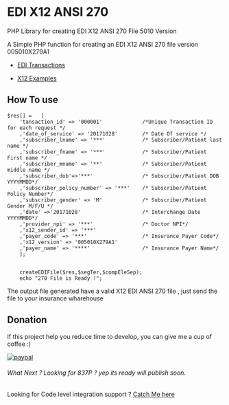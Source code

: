 # EDI X12 ANSI 270
PHP Library for creating EDI X12 ANSI 270 File 5010 Version

A Simple PHP function for creating an EDI X12 ANSI 270 file version 005010X279A1

* <a href="https://www.edibasics.com/what-is-edi/" target="_blank">EDI Transactions</a>

* <a href="http://www.x12.org/examples/" target="_blank">X12 Examples</a>


## How To use
```````````
$res[] =   [
	'tansaction_id' => '000001' 			/*Unique Transaction ID for each request */
	,'date_of_service' => '20171028'        /* Date Of service */ 
	,'subscriber_lname' => '***'			/* Subscriber/Patient last name */ 
	,'subscriber_fname' => '***'			/* Subscriber/Patient First name */ 
	,'subscriber_mname' => '**'				/* Subscriber/Patient middle name */ 
	,'subscriber_dob'=>'***'				/* Subscriber/Patient DOB  YYYYMMDD*/ 
	,'subscriber_policy_number' => '***' 	/* Subscriber/Patient Policy Number*/ 
	,'subscriber_gender' => 'M'				/* Subscriber/Patient Gender M/F/U */ 
	,'date' =>'20171028'					/* Interchange Date  YYYYMMDD*/
	,'provider_npi' => '***'				/* Doctor NPI*/
	,'x12_sender_id' => '***'				
	,'payer_code' => '***' 					/* Insurance Payer Code*/
	,'x12_version' => '005010X279A1'
	,'payer_name' => '****'					/* Insurance Payer Name*/
	];
	

	createEDIFile($res,$segTer,$compEleSep);
	echo "270 File is Ready !";

```````````


The output file generated have a valid X12 EDI ANSI 270 file , just send the file to your insurance wharehouse

## Donation
If this project help you reduce time to develop, you can give me a cup of coffee :) 

[![paypal](https://www.paypalobjects.com/en_US/i/btn/btn_donateCC_LG.gif)](https://www.paypal.com/cgi-bin/webscr?cmd=_s-xclick&hosted_button_id=692Q7RBU2WG8S)

###### What Next ? Looking for 837P ? yep its ready will publish soon.

Looking for Code level integration support ? <a href="http://www.walkswithme.net/contact-me" target="_blank">Catch Me here</a>


